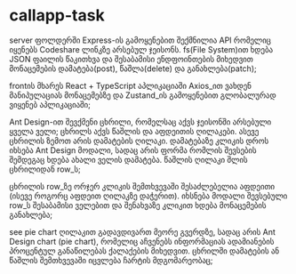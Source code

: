 # callapp-task

server ფოლდერში Express-ის გამოყენებით შექმნილია API რომელიც იყენებს
Codeshare ლინკზე არსებულ ჯეისონს. fs(File System)ით ხდება JSON ფაილის წაკითხვა და შესაბამისი ენდფოინთების მიხედვით 
მონაცემების დამატება(post), წაშლა(delete) და განახლება(patch);


frontის მხარეს React + TypeScript აპლიკაციაში Axios_ით ვახდენ მანიპულაციას მონაცემებზე და Zustand_ის გამოყენებით გლობალურად ვიყენებ აპლიკაციაში;


Ant Design-ით შევქმენი ცხრილი, რომელსაც აქვს ჯეისონში არსებული ყველა ველი;
ცხრილს აქვს  წაშლის და აფდეითის ღილაკები. ასევე ცხრილის ზემოთ არის დამატების ღილაკი. დამატებაზე კლიკის დროს
იხსება Ant Design მოდალი, სადაც არის ფორმა რომლის შევსების შემდეგაც ხდება ახალი ველის დამატება.
წაშლის ღილაკი შლის ცხრილიდან row_ს;


ცხრილის row_ზე ორჯერ კლიკის შემთხვევაში შესაძლებელია აფდეითი (ისევე როგორც აფდეით ღილაკზე დაჭერით). იხსნება მოდალი
შევსებული row_ს შესაბამისი ველებით და შენახვაზე კლიკით ხდება მონაცემების განახლება;


see pie chart ღილაკით გადავდივართ მეორე გვერდზე, სადაც არის Ant Design chart (pie chart), რომელიც აჩვენებს ინფორმაციას ადამიანების
პროცენტულ განაწილებას ქალაქების მიხედვით.
ცხრილში დამატების ან წაშლის შემთხვევაში იცვლება ჩარტის
მდგომარეობაც;
